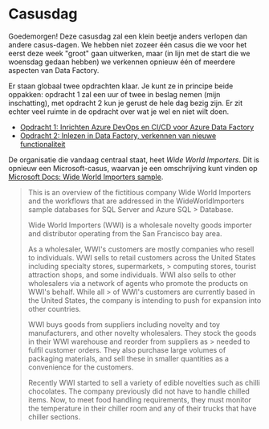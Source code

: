 # Casusdag

Goedemorgen! Deze casusdag zal een klein beetje anders verlopen dan andere casus-dagen. We hebben niet zozeer één casus die we voor het eerst deze week "groot" gaan uitwerken, maar (in lijn met de start die we woensdag gedaan hebben) we verkennen opnieuw één of meerdere aspecten van Data Factory.

Er staan globaal twee opdrachten klaar. Je kunt ze in principe beide oppakken: opdracht 1 zal een uur of twee in beslag nemen (mijn inschatting), met opdracht 2 kun je gerust de hele dag bezig zijn. Er zit echter veel ruimte in de opdracht over wat je wel en niet wilt doen.

* [Opdracht 1: Inrichten Azure DevOps en CI/CD voor Azure Data Factory](./01-inrichten-devops.md)
* [Opdracht 2: Inlezen in Data Factory, verkennen van nieuwe functionaliteit](./02-inladen-meer-data.md)

De organisatie die vandaag centraal staat, heet *Wide World Importers*. Dit is opnieuw een Microsoft-casus, waarvan je een omschrijving kunt vinden op [Microsoft Docs: Wide World Importers sample](https://docs.microsoft.com/nl-nl/sql/samples/wide-world-importers-what-is?view=sql-server-ver15).

>
> This is an overview of the fictitious company Wide World Importers and the workflows that are addressed in the WideWorldImporters sample databases for SQL Server and Azure SQL > Database.
> 
> Wide World Importers (WWI) is a wholesale novelty goods importer and distributor operating from the San Francisco bay area.
> 
> As a wholesaler, WWI's customers are mostly companies who resell to individuals. WWI sells to retail customers across the United States including specialty stores, supermarkets, > computing stores, tourist attraction shops, and some individuals. WWI also sells to other wholesalers via a network of agents who promote the products on WWI's behalf. While all > of WWI's customers are currently based in the United States, the company is intending to push for expansion into other countries.
> 
> WWI buys goods from suppliers including novelty and toy manufacturers, and other novelty wholesalers. They stock the goods in their WWI warehouse and reorder from suppliers as > needed to fulfil customer orders. They also purchase large volumes of packaging materials, and sell these in smaller quantities as a convenience for the customers.
> 
> Recently WWI started to sell a variety of edible novelties such as chilli chocolates. The company previously did not have to handle chilled items. Now, to meet food handling requirements, they must monitor the temperature in their chiller room and any of their trucks that have chiller sections.
